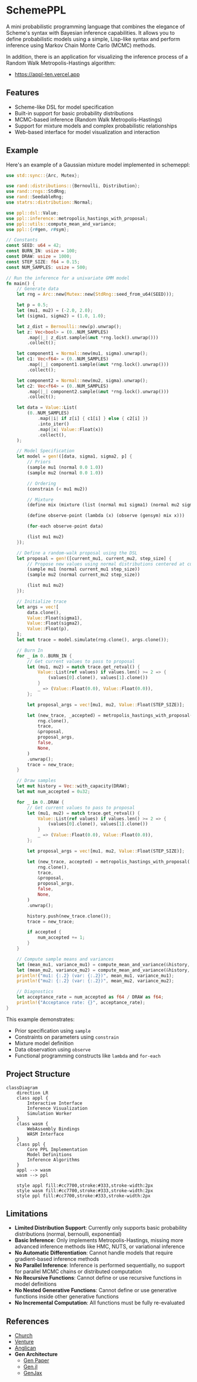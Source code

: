 # SchemePPL

A mini probabilistic programming language that combines the elegance of Scheme's syntax with Bayesian inference capabilities. It allows you to define probabilistic models using a simple, Lisp-like syntax and perform inference using Markov Chain Monte Carlo (MCMC) methods.

In addition, there is an application for visualizing the inference process of a Random Walk Metropolis-Hastings algorithm:

- https://appl-ten.vercel.app

## Features

- Scheme-like DSL for model specification
- Built-in support for basic probability distributions
- MCMC-based inference (Random Walk Metropolis-Hastings)
- Support for mixture models and complex probabilistic relationships
- Web-based interface for model visualization and interaction

## Example

Here's an example of a Gaussian mixture model implemented in schemeppl:

```rust
use std::sync::{Arc, Mutex};

use rand::distributions::{Bernoulli, Distribution};
use rand::rngs::StdRng;
use rand::SeedableRng;
use statrs::distribution::Normal;

use ppl::dsl::Value;
use ppl::inference::metropolis_hastings_with_proposal;
use ppl::utils::compute_mean_and_variance;
use ppl::{r#gen, r#sym};

// Constants
const SEED: u64 = 42;
const BURN_IN: usize = 100;
const DRAW: usize = 1000;
const STEP_SIZE: f64 = 0.15;
const NUM_SAMPLES: usize = 500;

// Run the inference for a univariate GMM model
fn main() {
    // Generate data
    let rng = Arc::new(Mutex::new(StdRng::seed_from_u64(SEED)));

    let p = 0.5;
    let (mu1, mu2) = (-2.0, 2.0);
    let (sigma1, sigma2) = (1.0, 1.0);

    let z_dist = Bernoulli::new(p).unwrap();
    let z: Vec<bool> = (0..NUM_SAMPLES)
        .map(|_| z_dist.sample(&mut *rng.lock().unwrap()))
        .collect();

    let component1 = Normal::new(mu1, sigma).unwrap();
    let c1: Vec<f64> = (0..NUM_SAMPLES)
        .map(|_| component1.sample(&mut *rng.lock().unwrap()))
        .collect();

    let component2 = Normal::new(mu2, sigma).unwrap();
    let c2: Vec<f64> = (0..NUM_SAMPLES)
        .map(|_| component2.sample(&mut *rng.lock().unwrap()))
        .collect();

    let data = Value::List(
        (0..NUM_SAMPLES)
            .map(|i| if z[i] { c1[i] } else { c2[i] })
            .into_iter()
            .map(|x| Value::Float(x))
            .collect(),
    );

    // Model Specification
    let model = gen!([data, sigma1, sigma2, p] {
        // Priors
        (sample mu1 (normal 0.0 1.0))
        (sample mu2 (normal 0.0 1.0))

        // Ordering
        (constrain (< mu1 mu2))

        // Mixture
        (define mix (mixture (list (normal mu1 sigma1) (normal mu2 sigma2)) (list p (- 1.0 p))))

        (define observe-point (lambda (x) (observe (gensym) mix x)))

        (for-each observe-point data)

        (list mu1 mu2)
    });

    // Define a random-walk proposal using the DSL
    let proposal = gen!([current_mu1, current_mu2, step_size] {
        // Propose new values using normal distributions centered at current values
        (sample mu1 (normal current_mu1 step_size))
        (sample mu2 (normal current_mu2 step_size))

        (list mu1 mu2)
    });

    // Initialize trace
    let args = vec![
        data.clone(),
        Value::Float(sigma1),
        Value::Float(sigma2),
        Value::Float(p),
    ];
    let mut trace = model.simulate(rng.clone(), args.clone());

    // Burn In
    for _ in 0..BURN_IN {
        // Get current values to pass to proposal
        let (mu1, mu2) = match trace.get_retval() {
            Value::List(ref values) if values.len() >= 2 => {
                (values[0].clone(), values[1].clone())
            }
            _ => (Value::Float(0.0), Value::Float(0.0)),
        };

        let proposal_args = vec![mu1, mu2, Value::Float(STEP_SIZE)];

        let (new_trace, _accepted) = metropolis_hastings_with_proposal(
            rng.clone(),
            trace,
            &proposal,
            proposal_args,
            false,
            None,
        )
        .unwrap();
        trace = new_trace;
    }

    // Draw samples
    let mut history = Vec::with_capacity(DRAW);
    let mut num_accepted = 0u32;

    for _ in 0..DRAW {
        // Get current values to pass to proposal
        let (mu1, mu2) = match trace.get_retval() {
            Value::List(ref values) if values.len() >= 2 => {
                (values[0].clone(), values[1].clone())
            }
            _ => (Value::Float(0.0), Value::Float(0.0)),
        };

        let proposal_args = vec![mu1, mu2, Value::Float(STEP_SIZE)];

        let (new_trace, accepted) = metropolis_hastings_with_proposal(
            rng.clone(),
            trace,
            &proposal,
            proposal_args,
            false,
            None,
        )
        .unwrap();

        history.push(new_trace.clone());
        trace = new_trace;

        if accepted {
            num_accepted += 1;
        }
    }

    // Compute sample means and variances
    let (mean_mu1, variance_mu1) = compute_mean_and_variance(&history, "mu1");
    let (mean_mu2, variance_mu2) = compute_mean_and_variance(&history, "mu2");
    println!("mu1: {:.2} (var: {:.2})", mean_mu1, variance_mu1);
    println!("mu2: {:.2} (var: {:.2})", mean_mu2, variance_mu2);

    // Diagnostics
    let acceptance_rate = num_accepted as f64 / DRAW as f64;
    println!("Acceptance rate: {}", acceptance_rate);
}

```

This example demonstrates:

- Prior specification using `sample`
- Constraints on parameters using `constrain`
- Mixture model definition
- Data observation using `observe`
- Functional programming constructs like `lambda` and `for-each`

## Project Structure

```mermaid
classDiagram
    direction LR
    class appl {
        Interactive Interface
        Inference Visualization
        Simulation Worker
    }
    class wasm {
        WebAssembly Bindings
        WASM Interface
    }
    class ppl {
        Core PPL Implementation
        Model Definitions
        Inference Algorithms
    }
    appl --> wasm
    wasm --> ppl

    style appl fill:#cc7700,stroke:#333,stroke-width:2px
    style wasm fill:#cc7700,stroke:#333,stroke-width:2px
    style ppl fill:#cc7700,stroke:#333,stroke-width:2px
```

## Limitations

- **Limited Distribution Support**: Currently only supports basic probability distributions (normal, bernoulli, exponential)
- **Basic Inference**: Only implements Metropolis-Hastings, missing more advanced inference methods like HMC, NUTS, or variational inference
- **No Automatic Differentiation**: Cannot handle models that require gradient-based inference methods
- **No Parallel Inference**: Inference is performed sequentially, no support for parallel MCMC chains or distributed computation
- **No Recursive Functions**: Cannot define or use recursive functions in model definitions
- **No Nested Generative Functions**: Cannot define or use generative functions inside other generative functions
- **No Incremental Computation**: All functions must be fully re-evaluated

## References

- [Church](https://cocolab.stanford.edu/papers/GoodmanEtAl2008-UncertaintyInArtificialIntelligence.pdf)
- [Venture](https://arxiv.org/abs/1404.0099)
- [Anglican](https://arxiv.org/abs/1608.05263)
- **Gen Architecture**
  - [Gen Paper](https://dl.acm.org/doi/pdf/10.1145/3314221.3314642)
  - [Gen.jl](https://github.com/probcomp/Gen.jl)
  - [GenJax](https://github.com/genjax-community/genjax)
